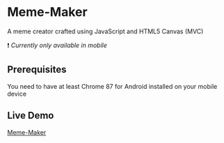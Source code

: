 # Meme-Maker
A meme creator crafted using JavaScript and HTML5 Canvas (MVC) 

 ❗ _Currently only available in mobile_
## Prerequisites
You need to have at least Chrome 87 for Android installed on your mobile device

## Live Demo
[Meme-Maker](https://staringelf.github.io/meme-maker)

